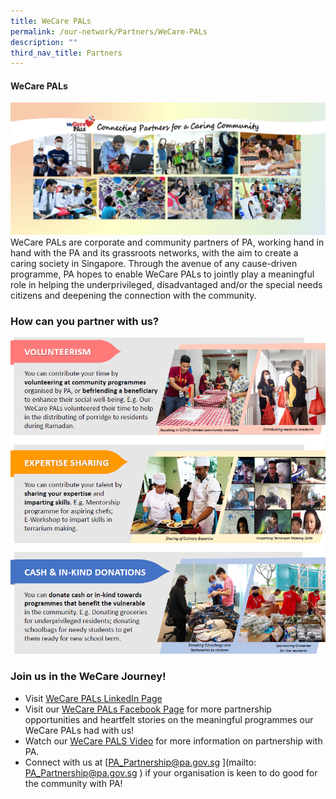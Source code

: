 ```yaml
---
title: WeCare PALs
permalink: /our-network/Partners/WeCare-PALs
description: ""
third_nav_title: Partners
---
```

#### WeCare PALs

![](/images/Our%20Network/Partners/Facebook%20Banner%20(Final)%2027%20April.jpg)
WeCare PALs are corporate and community partners of PA, working hand in hand with the PA and its grassroots networks, with the aim to create a caring society in Singapore. Through the avenue of any cause-driven programme, PA hopes to enable WeCare PALs to jointly play a meaningful role in helping the underprivileged, disadvantaged and/or the special needs citizens and deepening the connection with the community.

### How can you partner with us?

![](/images/Our%20Network/Partners/We%20care%20PALS.png)
### Join us in the WeCare Journey!


*  Visit  [WeCare PALs LinkedIn Page](https://www.linkedin.com/company/wecarepals/) 
* Visit our [WeCare PALs Facebook Page](https://www.facebook.com/login/?next=https%3A%2F%2Fwww.facebook.com%2FWeCarePALs) for more partnership opportunities and heartfelt stories on the meaningful programmes our WeCare PALs had with us!
* Watch our [WeCare PALS Video](https://www.youtube.com/watch?v=yJkPFgliSBA) for more information on partnership with PA.
* Connect with us at [PA_Partnership@pa.gov.sg ](mailto: PA_Partnership@pa.gov.sg ) if your organisation is keen to do good for the community with PA!